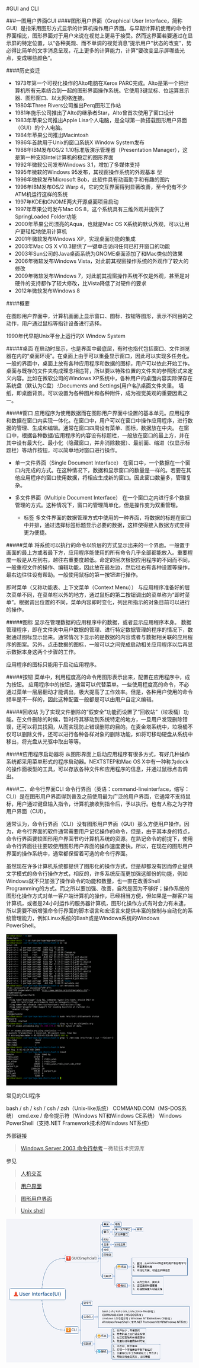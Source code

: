 #GUI and CLI

###一图用户界面GUI
####图形用户界面（Graphical User Interface，简称GUI）是指采用图形方式显示的计算机操作用户界面。与早期计算机使用的命令行界面相比，图形界面对于用户来说在视觉上更易于接受。然而这界面若要通过在显示屏的特定位置，以“各种美观、而不单调的视觉消息”提示用户“状态的改变”，势必得比简单的文字消息呈现，花上更多的计算能力，计算“要改变显示屏哪些光点，变成哪些颜色”。

####历史变迁

* 1973年第一个可视化操作的Alto电脑在Xerox PARC完成。Alto是第一个把计算机所有元素结合到一起的图形界面操作系统。它使用3键鼠标、位运算显示器、图形窗口、以太网络连接。
* 1980年Three Rivers公司推出Perq图形工作站
* 1981年施乐公司推出了Alto的继承者Star，Alto曾首次使用了窗口设计
* 1983年苹果公司推出Apple Lisa个人电脑，是全球第一款搭载图形用户界面（GUI）的个人电脑。
* 1984年苹果公司推出Macintosh
* 1986年首款用于Unix的窗口系统X Window System发布
* 1988年IBM发布OS/2 1.10标准版演示管理器（Presentation Manager），这是第一种支持Intel计算机的稳定的图形界面
* 1992年微软公司发布Windows 3.1，增加了多媒体支持
* 1995年微软的Windows 95发布，其视窗操作系统的外观基本 型
* 1996年微软发布Microsoft Bob，此软件具有动画助手和有趣的图片
* 1996年IBM发布OS/2 Warp 4，它的交互界面得到显著改善，至今仍有不少ATM机运行这样的系统
* 1997年KDE和GNOME两大开源桌面项目启动
* 1997年苹果公司发布Mac OS 8，这个系统具有三维外观并提供了SpringLoaded Folder功能
* 2000年苹果公司漂亮的Aqua，也就是Mac OS X系统的默认外观，可以让用户更轻松地使用计算机
* 2001年微软发布Windows XP，实现桌面功能的集成
* 2003年Mac OS X v10.3提供了一键单击访问任何已打开窗口的功能
* 2003年Sun公司的Java桌面系统为GNOME桌面添加了和Mac类似的效果
* 2006年微软发布Windows Vista，对此前其视窗操作系统的外观作了较大的修改
* 2009年微软发布Windows 7，对此前其视窗操作系统不仅是外观，甚至是对硬件的支持都作了较大修改，比Vista降低了对硬件的要求
* 2012年微软发布Windows 8

####概要

在图形用户界面中，计算机画面上显示窗口、图标、按钮等图形，表示不同目的之动作，用户通过鼠标等指针设备进行选择。

1990年代早期Unix平台上运行的X Window System

#####桌面
在启动时显示，也是界面中最底层，有时也指代包括窗口、文件浏览器在内的“桌面环境”。在桌面上由于可以重叠显示窗口，因此可以实现多任务化。一般的界面中，桌面上放有各种应用程序和数据的图标，用户可以依此开始工作。桌面与既存的文件夹构成理念相违背，所以要以特殊位置的文件夹的参照形式来定义内容。比如在微软公司的Windows XP系统中，各种用户的桌面内容实际保存在系统盘（默认为C盘）:\Documents and Settings\[用户名]\桌面文件夹里。
墙纸，即桌面背景。可以设置为各种图片和各种附件，成为视觉美观的重要因素之一。

#####窗口
应用程序为使用数据而在图形用户界面中设置的基本单元。应用程序和数据在窗口内实现一体化。在窗口中，用户可以在窗口中操作应用程序，进行数据的管理、生成和编辑。通常在窗口四周设有菜单、图标，数据放在中央。
在窗口中，根据各种数据/应用程序的内容设有标题栏，一般放在窗口的最上方，并在其中设有最大化、最小化（隐藏窗口，并非消除数据）、最前面、缩进（仅显示标题栏）等动作按钮，可以简单地对窗口进行操作。

* 单一文件界面（Single Document Interface）
在窗口中，一个数据在一个窗口内完成的方式。在这种情况下，数据和显示窗口的数量是一样的。若要在其他应用程序的窗口使用数据，将相应生成新的窗口。因此窗口数量多，管理复杂。

* 多文件界面（Multiple Document Interface）
在一个窗口之内进行多个数据管理的方式。这种情况下，窗口的管理简单化，但是操作变为双重管理。

  * 标签
多文件界面的数据管理方式中使用的一种界面，将数据的标题在窗口中并排，通过选择标签标题显示必要的数据，这样使得接入数据方式变得更为便捷。

#####菜单
将系统可以执行的命令以阶层的方式显示出来的一个界面。一般置于画面的最上方或者最下方，应用程序能使用的所有命令几乎全部都能放入。重要程度一般是从左到右，越往右重要度越低。命定的层次根据应用程序的不同而不同，一般重视文件的操作、编辑功能，因此放在最左边，然后往右有各种设置等操作，最右边往往设有帮助。一般使用鼠标的第一按钮进行操作。

即时菜单（又称功能表、上下文菜单（Context Menu））
与应用程序准备好的层次菜单不同，在菜单栏以外的地方，通过鼠标的第二按钮调出的菜单称为“即时菜单”。根据调出位置的不同，菜单内容即时变化，列出所指示的对象目前可以进行的操作。

#####图标
显示在管理数据的应用程序中的数据，或者显示应用程序本身。
数据管理程序，即在文件夹中用户数据的管理、进行特定数据管理的程序的情况下，数据通过图标显示出来。通常情况下显示的是数据的内容或者与数据相关联的应用程序的图案。另外，点击数据的图标，一般可以之间完成启动相关应用程序以后再显示数据本身这两个步骤的工作。

应用程序的图标只能用于启动应用程序。

#####按钮
菜单中，利用程度高的命令用图形表示出来，配置在应用程序中，成为按钮。
应用程序中的按钮，通常可以代替菜单。一些使用程度高的命令，不必通过菜单一层层翻动才能调出，极大提高了工作效率。但是，各种用户使用的命令频率是不一样的，因此这种配置一般都是可以由用户自定义编辑。


#####回收站
为了实现文件删除的“假安全”功能而设置了“回收站”（垃圾桶）功能。在文件删除的时候，暂时将其移动到系统特定的地方，一旦用户发现删除错误，还可以将其找回，从而实现防止错误删除的目的。在麦金塔系统中，垃圾桶不仅可以删除文件，还可以进行各种各样对象的删除功能，如将可移动硬盘从系统中移出，将光盘从光驱中取出等等。

#####应用程序启动器将
从图形界面上启动应用程序有很多方式，有好几种操作系统都采用菜单形式的程序启动器。NEXTSTEP和Mac OS X中有一种称为dock的操作面板型的工具，可以存放各种文件和应用程序的信息，并通过鼠标点击调出。

####二、命令行界面CLI
命令行界面（英语：command-lineinterface，缩写：CLI）是在图形用户界面得到普及之前使用最为广泛的用户界面，它通常不支持鼠标，用户通过键盘输入指令，计算机接收到指令后，予以执行。也有人称之为字符用户界面（CUI）。

通常认为，命令行界面（CLI）没有图形用户界面（GUI）那么方便用户操作。因为，命令行界面的软件通常需要用户记忆操作的命令，但是，由于其本身的特点，命令行界面要较图形用户界面节约计算机系统的资源。在熟记命令的前提下，使用命令行界面往往要较使用图形用户界面的操作速度要快。所以，在现在的图形用户界面的操作系统中，通常都保留着可选的命令行界面。

虽然现在许多计算机系统都提供了图形化的操作方式，但是却都没有因而停止提供文字模式的命令行操作方式，相反的，许多系统反而更加强这部份的功能，例如Windows就不只加强了操作命令的功能和数量，也一直在改善Shell Programming的方式。而之所以要加强、改善，自然是因为不够好；操作系统的图形化操作方式对单一客户端计算机的操作，已经相当方便，但如果是一群客户端计算机，或者是24小时运作的服务器计算机，图形化操作方式有时会力有未逮，所以需要不断增强命令行界面的脚本语言和宏语言来提供丰富的控制与自动化的系统管理能力，例如Linux系统的Bash或是Windows系统的Windows PowerShell。

![cli](300px-Bash_screenshot.png)

常见的CLI程序

bash / sh / ksh / csh / zsh（Unix-like系统）
COMMAND.COM（MS-DOS系统）
cmd.exe / 命令提示符（Windows NT和Windows CE系统）
Windows PowerShell（支持.NET Framework技术的Windows NT系统）

外部链接

> [Windows Server 2003 命令行参考](http://technet.microsoft.com/zh-cn/library/cc785423)－微软技术资源库

参见
> [人机交互](http://zh.wikipedia.org/wiki/%E4%BA%BA%E6%A9%9F%E4%BA%92%E5%8B%95)

> [用户界面](http://zh.wikipedia.org/wiki/%E4%BD%BF%E7%94%A8%E8%80%85%E4%BB%8B%E9%9D%A2)

> [图形用户界面](http://zh.wikipedia.org/wiki/%E5%9B%BE%E5%BD%A2%E7%94%A8%E6%88%B7%E7%95%8C%E9%9D%A2)

> [Unix shell](http://zh.wikipedia.org/wiki/Unix_shell)

![gui-and-cli](gui-and-cli.png)
